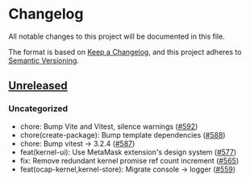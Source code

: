 # Changelog

All notable changes to this project will be documented in this file.

The format is based on [Keep a Changelog](https://keepachangelog.com/en/1.0.0/),
and this project adheres to [Semantic Versioning](https://semver.org/spec/v2.0.0.html).

## [Unreleased]

### Uncategorized

- chore: Bump Vite and Vitest, silence warnings ([#592](https://github.com/MetaMask/ocap-kernel/pull/592))
- chore(create-package): Bump template dependencies ([#588](https://github.com/MetaMask/ocap-kernel/pull/588))
- chore: Bump vitest -> 3.2.4 ([#587](https://github.com/MetaMask/ocap-kernel/pull/587))
- feat(kernel-ui): Use MetaMask extension's design system ([#577](https://github.com/MetaMask/ocap-kernel/pull/577))
- fix: Remove redundant kernel promise ref count increment ([#565](https://github.com/MetaMask/ocap-kernel/pull/565))
- feat(ocap-kernel,kernel-store): Migrate console -> logger ([#559](https://github.com/MetaMask/ocap-kernel/pull/559))

[Unreleased]: https://github.com/MetaMask/ocap-kernel/
